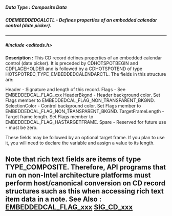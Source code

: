 ##### Data Type : Composite Data
##### CDEMBEDDEDCALCTL - Defines properties of an embedded calendar control (date picker).
---
##### #include <editods.h>
**Description :**
This CD record defines properties of an embedded calendar control (date 
picker).   It is preceded by CDHOTSPOTBEGIN and CDPLACEHOLDER and is followed 
by a CDHOTSPOTEND of type HOTSPOTREC_TYPE_EMBEDDEDCALENDARCTL. The fields in 
this structure are:

Header - Signature and length of this record.
Flags - See EMBEDDEDCAL_FLAG_xxx 
HeaderBkgnd - Header background color. Set Flags member to 
EMBEDDEDCAL_FLAG_NON_TRANSPARENT_BKGND.
SelectionColor - Control background color. Set Flags member to 
EMBEDDEDCAL_FLAG_NON_TRANSPARENT_BKGND.
TargetFrameLength - Target frame length. Set Flags member to 
EMBEDDEDCAL_FLAG_HASTARGETFRAME.
Spare - Reserved for future use - must be zero.

These fields may be followed by an optional target frame. If you plan to use 
it, you will need to declare the variable and assign a value to its length.

Note that rich text fields are items of type TYPE_COMPOSITE.  Therefore, API 
programs that run on non-Intel architecture platforms must perform 
host/canonical conversion on CD record structures such as this when accessing 
rich text item data in a note.
**See Also :**
[EMBEDDEDCAL_FLAG_xxx](D:/md_files/EMBEDDEDCAL_FLAG_xxx.md)
[SIG_CD_xxx](D:/md_files/SIG_CD_xxx.md)
---
